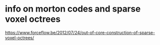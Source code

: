 # info on morton codes and sparse voxel octrees
https://www.forceflow.be/2012/07/24/out-of-core-construction-of-sparse-voxel-octrees/
